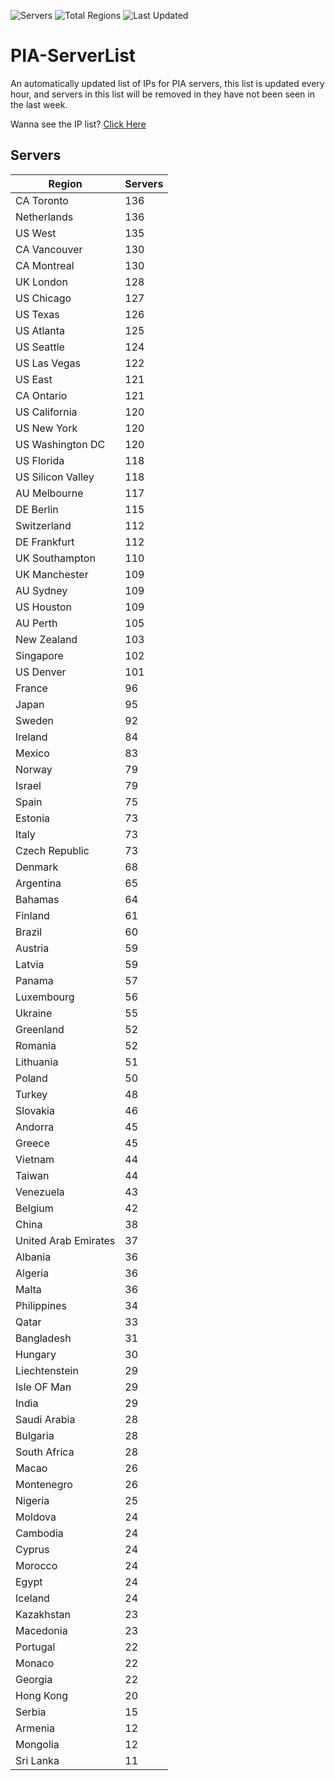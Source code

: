 ![Servers](https://img.shields.io/badge/Servers-6,514-darkgreen)
![Total Regions](https://img.shields.io/badge/Total_Regions-97-darkgreen)
![Last Updated](https://img.shields.io/badge/Last_Updated-April_28_2024_11:01_EDT-darkgreen)

# PIA-ServerList
An automatically updated list of IPs for PIA servers, this list is updated every hour, and servers in this list will be removed in they have not been seen in the last week.

Wanna see the IP list? [Click Here](./context.json)

## Servers
| Region               | Servers |
|----------------------|---------|
| CA Toronto | 136 |
| Netherlands | 136 |
| US West | 135 |
| CA Vancouver | 130 |
| CA Montreal | 130 |
| UK London | 128 |
| US Chicago | 127 |
| US Texas | 126 |
| US Atlanta | 125 |
| US Seattle | 124 |
| US Las Vegas | 122 |
| US East | 121 |
| CA Ontario | 121 |
| US California | 120 |
| US New York | 120 |
| US Washington DC | 120 |
| US Florida | 118 |
| US Silicon Valley | 118 |
| AU Melbourne | 117 |
| DE Berlin | 115 |
| Switzerland | 112 |
| DE Frankfurt | 112 |
| UK Southampton | 110 |
| UK Manchester | 109 |
| AU Sydney | 109 |
| US Houston | 109 |
| AU Perth | 105 |
| New Zealand | 103 |
| Singapore | 102 |
| US Denver | 101 |
| France | 96 |
| Japan | 95 |
| Sweden | 92 |
| Ireland | 84 |
| Mexico | 83 |
| Norway | 79 |
| Israel | 79 |
| Spain | 75 |
| Estonia | 73 |
| Italy | 73 |
| Czech Republic | 73 |
| Denmark | 68 |
| Argentina | 65 |
| Bahamas | 64 |
| Finland | 61 |
| Brazil | 60 |
| Austria | 59 |
| Latvia | 59 |
| Panama | 57 |
| Luxembourg | 56 |
| Ukraine | 55 |
| Greenland | 52 |
| Romania | 52 |
| Lithuania | 51 |
| Poland | 50 |
| Turkey | 48 |
| Slovakia | 46 |
| Andorra | 45 |
| Greece | 45 |
| Vietnam | 44 |
| Taiwan | 44 |
| Venezuela | 43 |
| Belgium | 42 |
| China | 38 |
| United Arab Emirates | 37 |
| Albania | 36 |
| Algeria | 36 |
| Malta | 36 |
| Philippines | 34 |
| Qatar | 33 |
| Bangladesh | 31 |
| Hungary | 30 |
| Liechtenstein | 29 |
| Isle OF Man | 29 |
| India | 29 |
| Saudi Arabia | 28 |
| Bulgaria | 28 |
| South Africa | 28 |
| Macao | 26 |
| Montenegro | 26 |
| Nigeria | 25 |
| Moldova | 24 |
| Cambodia | 24 |
| Cyprus | 24 |
| Morocco | 24 |
| Egypt | 24 |
| Iceland | 24 |
| Kazakhstan | 23 |
| Macedonia | 23 |
| Portugal | 22 |
| Monaco | 22 |
| Georgia | 22 |
| Hong Kong | 20 |
| Serbia | 15 |
| Armenia | 12 |
| Mongolia | 12 |
| Sri Lanka | 11 |